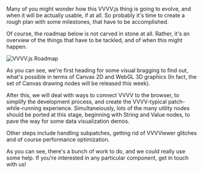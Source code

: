 Many of you might wonder how this VVVV.js thing is going to evolve, and when it will be actually usable, if at all. So probably it's time to create a rough plan with some milestones, that have to be accomplished.

Of course, the roadmap below is not carved in stone at all. Rather, it's an overview of the things that have to be tackled, and of when this might happen.

![VVVV.js Roadmap](vvvvjsroadmap.png)

As you can see, we're first heading for some visual bragging to find out, what's possible in terms of Canvas 2D and WebGL 3D graphics (In fact, the set of Canvas drawing nodes will be released this week).

After this, we will deal with ways to connect VVVV to the browser, to simplify the development process, and create the VVVV-typical patch-while-running experience. Simultaneiously, lots of the many utility nodes should be ported at this stage, beginning with String and Value nodes, to pave the way for some data visualization demos.

Other steps include handling subpatches, getting rid of VVVViewer glitches and of course performance optimization.

As you can see, there's a bunch of work to do, and we could really use some help. If you're interested in any particular component, get in touch with us!